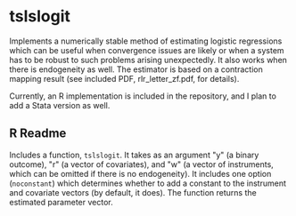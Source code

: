 # tslslogit
Implements a numerically stable method of estimating logistic regressions which can be useful when convergence issues are likely or when a system has to be robust to such problems arising unexpectedly.  It also works when there is endogeneity as well.  The estimator is based on a contraction mapping result (see included PDF, rlr_letter_zf.pdf, for details). 

Currently, an R implementation is included in the repository, and I plan to add a Stata version as well.

## R Readme

Includes a function, `tslslogit`. It takes as an argument "y" (a binary outcome), "r" (a vector of covariates), and "w" (a vector of instruments, which can be omitted if there is no endogeneity).  It includes one option (`noconstant`) which determines whether to add a constant to the instrument and covariate vectors (by default, it does).  The function returns the estimated parameter vector.
